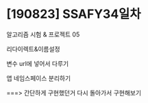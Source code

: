 # [190823] SSAFY34일차

알고리즘 시험 & 프로젝트 05



리다이렉트&이름설정

변수 url에 넣어서 다루기

앱 네임스페이스 분리하기





===> 간단하게 구현했던거 다시 돌아가서 구현해보기

